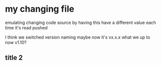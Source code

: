 # my changing file

emulating changing code source by having this have a different value each time it's read pushed

I think we switched version naming maybe now it's vx.x.x
what we up to now v1.10?

## title 2
